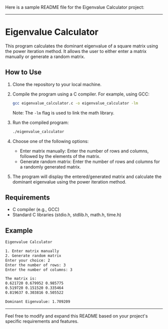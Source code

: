 Here is a sample README file for the Eigenvalue Calculator project:

---

# Eigenvalue Calculator

This program calculates the dominant eigenvalue of a square matrix using the power iteration method. It allows the user to either enter a matrix manually or generate a random matrix.

## How to Use

1. Clone the repository to your local machine.
2. Compile the program using a C compiler. For example, using GCC:

   ```bash
   gcc eigenvalue_calculator.c -o eigenvalue_calculator -lm
   ```

   Note: The `-lm` flag is used to link the math library.
   
3. Run the compiled program:

   ```bash
   ./eigenvalue_calculator
   ```

4. Choose one of the following options:

   - Enter matrix manually: Enter the number of rows and columns, followed by the elements of the matrix.
   - Generate random matrix: Enter the number of rows and columns for a randomly generated matrix.

5. The program will display the entered/generated matrix and calculate the dominant eigenvalue using the power iteration method.

## Requirements

- C compiler (e.g., GCC)
- Standard C libraries (stdio.h, stdlib.h, math.h, time.h)

## Example

```bash
Eigenvalue Calculator

1. Enter matrix manually
2. Generate random matrix
Enter your choice: 2
Enter the number of rows: 3
Enter the number of columns: 3

The matrix is:
0.621720 0.679952 0.985775
0.519720 0.151520 0.335464
0.819637 0.303816 0.505522

Dominant Eigenvalue: 1.709209
```

---

Feel free to modify and expand this README based on your project's specific requirements and features.
